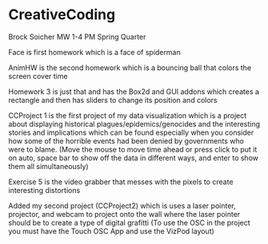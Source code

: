 # CreativeCoding
Brock Soicher
MW 1-4 PM
Spring Quarter

Face is first homework which is a face of spiderman

AnimHW is the second homework which is a bouncing ball that colors the screen cover time

Homework 3 is just that and has the Box2d and GUI addons which creates a rectangle and then has sliders to change its position and colors

CCProject 1 is the first project of my data visualization which is a project about displaying historical plagues/epidemics/genocides and the interesting stories and implications
which can be found especially when you consider how some of the horrible events had been denied by governments who were to blame. (Move the mouse to move time ahead or press 
click to put it on auto, space bar to show off the data in different ways, and enter to show them all simultaneously)

Exercise 5 is the video grabber that messes with the pixels to create interesting distortions

Added my second project (CCProject2) which is uses a laser pointer, projector, and webcam to project onto the wall where the laser pointer should be to create a type of digital grafitti
(To use the OSC in the project you must have the Touch OSC App and use the VizPod layout)
